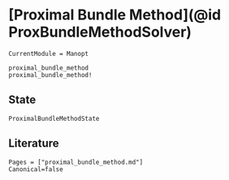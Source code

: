 # [Proximal Bundle Method](@id ProxBundleMethodSolver)

```@meta
CurrentModule = Manopt
```

```@docs
proximal_bundle_method
proximal_bundle_method!
```

## State

```@docs
ProximalBundleMethodState
```

## Literature

```@bibliography
Pages = ["proximal_bundle_method.md"]
Canonical=false
```
